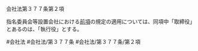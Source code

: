 会社法第３７７条第２項

指名委員会等設置会社における[前項](会社法＿＿＿＿第３７７条第１項)の規定の適用については、同項中「取締役」とあるのは、「執行役」とする。

#会社法
#会社法/第３７７条
#会社法/第３７７条/第２項
